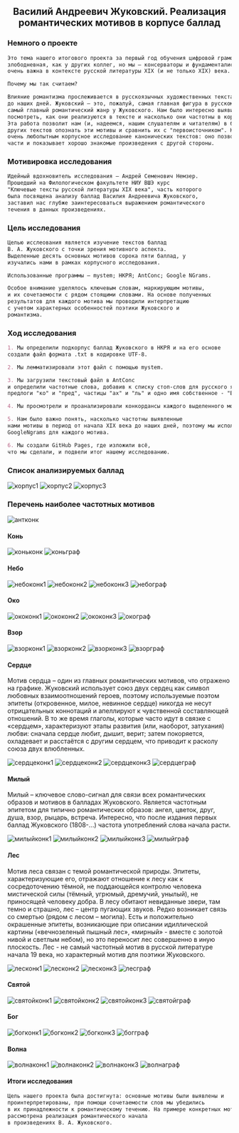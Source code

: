 ## <center> Василий Андреевич Жуковский. Реализация романтических мотивов в корпусе баллад 

### Немного о проекте 

```markdown
Это тема нашего итогового проекта за первый год обучения цифровой грамотности. Возможно, она не такая 
злободневная, как у других коллег, но мы — консерваторы и фундаменталисты. Мы считаем, что наша тема 
очень важна в контексте русской литературы XIX (и не только XIX) века.

Почему мы так считаем?

Влияние романтизма прослеживается в русскоязычных художественных текстах с начала XIX века и 
до наших дней. Жуковский — это, пожалуй, самая главная фигура в русском романтизме, а баллады — 
самый главный романтический жанр у Жуковского. Нам было интересно выявить их ключевые мотивы, 
посмотреть, как они реализуются в тексте и насколько они частотны в корпусе русского языка. 
Эта работа позволит нам (и, надеемся, нашим слушателям и читателям) в будущем при чтении
других текстов опознать эти мотивы и сравнить их с "первоисточником". Кроме того, нам кажется
очень любопытным корпусное исследование канонических текстов: оно позволяет увидеть их составные
части и показывает хорошо знакомые произведения с другой стороны.
```


### Мотивировка исследования

```markdown
Идейный вдохновитель исследования – Андрей Семенович Немзер.
Прошедший на Филологическом факультете НИУ ВШЭ курс
"Ключевые тексты русской литературы XIX века", часть которого
была посвящена анализу баллад Василия Андреевича Жуковского, 
заставил нас глубже заинтересоваться выражением романтического
течения в данных произведениях.
```

### Цель исследования

```markdown
Целью исслеования является изучение текстов баллад
В. А. Жуковского с точки зрения мотивного аспекта.
Выделенные десять основных мотивов сорока пяти баллад, y 
изучались нами в рамках корпусного исследования.

Использованные программы – mystem; НКРЯ; AntConc; Google NGrams.

Особое внимание уделялось ключевым словам, маркирующим мотивы,
и их сочетаемости с рядом стоящими словами. На основе полученных
результатов для каждого мотива мы проводили интерпретацию
с учетом характерных особенностей поэтики Жуковского и 
романтизма. 
```

### Ход исследования

```markdown
1. Мы определили подкорпус баллад Жуковского в НКРЯ и на его основе
создали файл формата .txt в кодировке UTF-8.

2. Мы лемматизировали этот файл с помощью mystem.

3. Мы загрузили текстовый файл в AntConc
и определили частотные слова, добавив к списку стоп-слов для русского языка
предлоги "ко" и "пред", частицы "ах" и "ль" и одно имя собственное - "Вадим".

4. Мы просмотрели и проанализировали конкордансы каждого выделенного мотива.

5. Нам было важно понять, насколько частотны выявленные
нами мотивы в период от начала XIX века до наших дней, поэтому мы использовали 
GoogleNgrams для каждого мотива.

6. Мы создали GitHub Pages, где изложили всё, 
что мы сделали, и подвели итог нашему исследованию.
```

### Список анализируемых баллад

![корпус1](corpus1.jpg)
![корпус2](corpus2.jpg)
![корпус3](corpus3.jpg)

### Перечень наиболее частотных мотивов

![антконк](antconc.jpg)

#### Конь

![коньконк](konconc1.jpg)
![коньграф](kongraph.jpg)

#### Небо

![небоконк1](neboconc1.jpg)
![небоконк2](neboconc2.jpg)
![небоконк3](neboconc3.jpg)
![небограф](nebograph.jpg)

#### Око

![ококонк1](okoconc1.jpg)
![ококонк2](okoconc2.jpg)
![ококонк3](okoconc3.jpg)
![окограф](okograph.jpg)

#### Взор

![взорконк1](vzorconc1.jpg)
![взорконк2](vzorconc2.jpg)
![взорконк3](vzorconc3.jpg)
![взорграф](vzorgraph.jpg)

#### Сердце

Мотив сердца – один из главных романтических мотивов, что отражено на графике. Жуковский использует союз двух сердец
как символ любовных взаимоотношений героев, поэтому используемые поэтом эпитеты (откровенное,
милое, невинное сердце) никогда не несут отрицательных коннотаций и апеллируют к чувственной
составляющей отношений. В то же время глаголы, которые часто идут в связке с «сердцем», 
характеризуют этапы развития (или, наоборот, затухания) любви: сначала сердце любит, дышит, 
верит; затем покоряется, охладевает и расстаётся с другим сердцем, что приводит к расколу союза
двух влюбленных.


![сердцеконк1](cerdceconc1.jpg)
![сердцеконк2](cerdceconc2.jpg)
![сердцеконк3](cerdceconc3.jpg)
![сердцеграф](cerdcegraph.jpg)

#### Милый

Милый – ключевое слово-сигнал для связи всех романтических образов и мотивов в балладах Жуковского.
Является частотным эпитетом для типично романтических образов: ангел, цветок, друг, душа, взор, рыцарь,
встреча. Интересно, что после издания первых баллад Жуковского (1808-...) частота употреблений слова
начала расти.


![милыйконк1](miliyconc1.jpg)
![милыйконк2](miliyconc2.jpg)
![милыйконк3](miliyconc3.jpg)
![милыйграф](miliygraph.jpg)

#### Лес

Мотив леса связан с темой романтической природы. Эпитеты, характеризующие его, отражают отношение
к лесу как к сосредоточению тёмной, не поддающейся контролю человека мистической силы (тёмный, угрюмый,
дремучий, унылый), не приносящей человеку добра. В лесу обитают невиданные звери, там темно и страшно,
лес – центр пугающих звуков. Редко возникает связь со смертью (рядом с лесом – могила). Есть и положительно
окрашенные эпитеты, возникающие при описании идиллической картины («вечнозеленый пышный лес», «мирный» - 
вместе с золотой нивой и светлым небом), но это переносит лес совершенно в иную плоскость. Лес - не 
самый частотный мотив в русской литературе начала 19 века, но характерный мотив для поэтики Жуковского.

![лесконк1](lesconc1.jpg)
![лесконк2](lesconc2.jpg)
![лесконк3](lesconc3.jpg)
![лесграф](lesgraph.jpg)

#### Святой

![святойконк1](svatoiconc1.jpg)
![святойконк2](svatoiconc2.jpg)
![святойконк3](svatoiconc3.jpg)
![святойграф](svatoigraph.jpg)

#### Бог

![богконк1](bogconc1.jpg)
![богконк2](bogconc2.jpg)
![богконк3](bogconc3.jpg)
![богграф](boggraph.jpg)

#### Волна

![волнаконк1](volnaconc1.jpg)
![волнаконк2](volnaconc2.jpg)
![волнаконк3](volnaconc3.jpg)
![волнаграф](volnagraph.jpg)

#### Итоги исследования

```markdown
Цель нашего проекта была достигнута: основные мотивы были выявлены и
проинтерпретированы, при помощи сочетаемости слов мы убедились
в их принадлежности к романтическому течению. На примере конкретных мотивов была
рассмотрена реализация романтического начала
в произведениях В. А. Жуковского.
```
